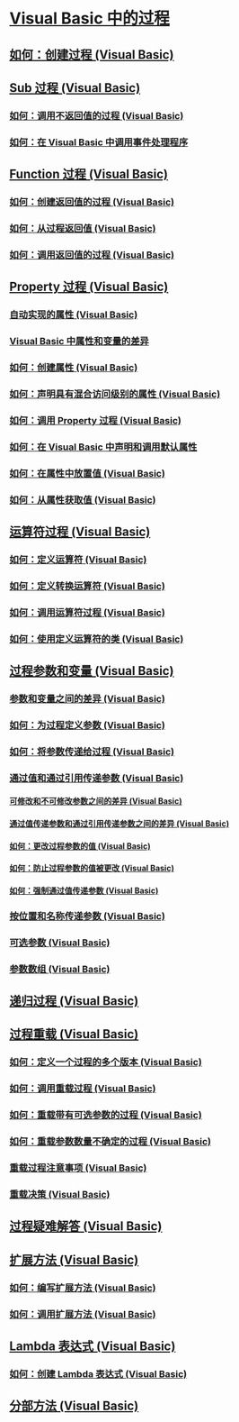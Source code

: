 # [Visual Basic 中的过程](index.md)
## [如何：创建过程 (Visual Basic)](how-to-create-a-procedure.md)
## [Sub 过程 (Visual Basic)](sub-procedures.md)
### [如何：调用不返回值的过程 (Visual Basic)](how-to-call-a-procedure-that-does-not-return-a-value.md)
### [如何：在 Visual Basic 中调用事件处理程序](how-to-call-an-event-handler.md)
## [Function 过程 (Visual Basic)](function-procedures.md)
### [如何：创建返回值的过程 (Visual Basic)](how-to-create-a-procedure-that-returns-a-value.md)
### [如何：从过程返回值 (Visual Basic)](how-to-return-a-value-from-a-procedure.md)
### [如何：调用返回值的过程 (Visual Basic)](how-to-call-a-procedure-that-returns-a-value.md)
## [Property 过程 (Visual Basic)](property-procedures.md)
### [自动实现的属性 (Visual Basic)](auto-implemented-properties.md)
### [Visual Basic 中属性和变量的差异](differences-between-properties-and-variables.md)
### [如何：创建属性 (Visual Basic)](how-to-create-a-property.md)
### [如何：声明具有混合访问级别的属性 (Visual Basic)](how-to-declare-a-property-with-mixed-access-levels.md)
### [如何：调用 Property 过程 (Visual Basic)](how-to-call-a-property-procedure.md)
### [如何：在 Visual Basic 中声明和调用默认属性](how-to-declare-and-call-a-default-property.md)
### [如何：在属性中放置值 (Visual Basic)](how-to-put-a-value-in-a-property.md)
### [如何：从属性获取值 (Visual Basic)](how-to-get-a-value-from-a-property.md)
## [运算符过程 (Visual Basic)](operator-procedures.md)
### [如何：定义运算符 (Visual Basic)](how-to-define-an-operator.md)
### [如何：定义转换运算符 (Visual Basic)](how-to-define-a-conversion-operator.md)
### [如何：调用运算符过程 (Visual Basic)](how-to-call-an-operator-procedure.md)
### [如何：使用定义运算符的类 (Visual Basic)](how-to-use-a-class-that-defines-operators.md)
## [过程参数和变量 (Visual Basic)](procedure-parameters-and-arguments.md)
### [参数和变量之间的差异 (Visual Basic)](differences-between-parameters-and-arguments.md)
### [如何：为过程定义参数 (Visual Basic)](how-to-define-a-parameter-for-a-procedure.md)
### [如何：将参数传递给过程 (Visual Basic)](how-to-pass-arguments-to-a-procedure.md)
### [通过值和通过引用传递参数 (Visual Basic)](passing-arguments-by-value-and-by-reference.md)
#### [可修改和不可修改参数之间的差异 (Visual Basic)](differences-between-modifiable-and-nonmodifiable-arguments.md)
#### [通过值传递参数和通过引用传递参数之间的差异 (Visual Basic)](differences-between-passing-an-argument-by-value-and-by-reference.md)
#### [如何：更改过程参数的值 (Visual Basic)](how-to-change-the-value-of-a-procedure-argument.md)
#### [如何：防止过程参数的值被更改 (Visual Basic)](how-to-protect-a-procedure-argument-against-value-changes.md)
#### [如何：强制通过值传递参数 (Visual Basic)](how-to-force-an-argument-to-be-passed-by-value.md)
### [按位置和名称传递参数 (Visual Basic)](passing-arguments-by-position-and-by-name.md)
### [可选参数 (Visual Basic)](optional-parameters.md)
### [参数数组 (Visual Basic)](parameter-arrays.md)
## [递归过程 (Visual Basic)](recursive-procedures.md)
## [过程重载 (Visual Basic)](procedure-overloading.md)
### [如何：定义一个过程的多个版本 (Visual Basic)](how-to-define-multiple-versions-of-a-procedure.md)
### [如何：调用重载过程 (Visual Basic)](how-to-call-an-overloaded-procedure.md)
### [如何：重载带有可选参数的过程 (Visual Basic)](how-to-overload-a-procedure-that-takes-optional-parameters.md)
### [如何：重载参数数量不确定的过程 (Visual Basic)](how-to-overload-a-procedure-that-takes-an-indefinite-number-of-parameters.md)
### [重载过程注意事项 (Visual Basic)](considerations-in-overloading-procedures.md)
### [重载决策 (Visual Basic)](overload-resolution.md)
## [过程疑难解答 (Visual Basic)](troubleshooting-procedures.md)
## [扩展方法 (Visual Basic)](extension-methods.md)
### [如何：编写扩展方法 (Visual Basic)](how-to-write-an-extension-method.md)
### [如何：调用扩展方法 (Visual Basic)](how-to-call-an-extension-method.md)
## [Lambda 表达式 (Visual Basic)](lambda-expressions.md)
### [如何：创建 Lambda 表达式 (Visual Basic)](how-to-create-a-lambda-expression.md)
## [分部方法 (Visual Basic)](partial-methods.md)
